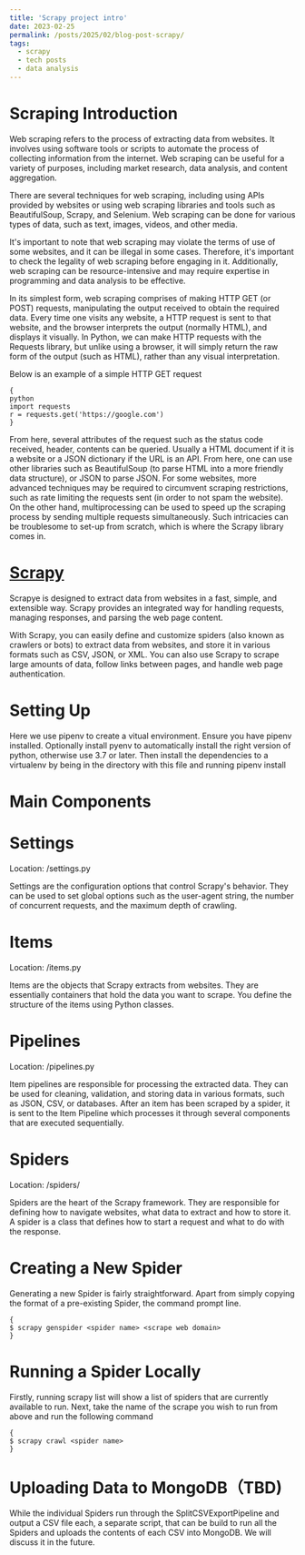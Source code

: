 ```yaml
---
title: 'Scrapy project intro'
date: 2023-02-25
permalink: /posts/2025/02/blog-post-scrapy/
tags:
  - scrapy
  - tech posts
  - data analysis
---
```


Scraping Introduction
====

Web scraping refers to the process of extracting data from websites. It involves using software tools or scripts to automate the process of collecting information from the internet. Web scraping can be useful for a variety of purposes, including market research, data analysis, and content aggregation.

There are several techniques for web scraping, including using APIs provided by websites or using web scraping libraries and tools such as BeautifulSoup, Scrapy, and Selenium. Web scraping can be done for various types of data, such as text, images, videos, and other media.

It's important to note that web scraping may violate the terms of use of some websites, and it can be illegal in some cases. Therefore, it's important to check the legality of web scraping before engaging in it. Additionally, web scraping can be resource-intensive and may require expertise in programming and data analysis to be effective.

In its simplest form, web scraping comprises of making HTTP GET (or POST) requests, manipulating the output received to obtain the required data. Every time one visits any website, a HTTP request is sent to that website, and the browser interprets the output (normally HTML), and displays it visually. In Python, we can make HTTP requests with the Requests library, but unlike using a browser, it will simply return the raw form of the output (such as HTML), rather than any visual interpretation.

Below is an example of a simple HTTP GET request

~~~
{
python
import requests
r = requests.get('https://google.com')
}
~~~

From here, several attributes of the request such as the status code received, header, contents can be queried. Usually a HTML document if it is a website or a JSON dictionary if the URL is an API. From here, one can use other libraries such as BeautifulSoup (to parse HTML into a more friendly data structure), or JSON to parse JSON. For some websites, more advanced techniques may be required to circumvent scraping restrictions, such as rate limiting the requests sent (in order to not spam the website). On the other hand, multiprocessing can be used to speed up the scraping process by sending multiple requests simultaneously. Such intricacies can be troublesome to set-up from scratch, which is where the Scrapy library comes in.

[Scrapy]("https://scrapy.org/")
======

Scrapye is designed to extract data from websites in a fast, simple, and extensible way. Scrapy provides an integrated way for handling requests, managing responses, and parsing the web page content.

With Scrapy, you can easily define and customize spiders (also known as crawlers or bots) to extract data from websites, and store it in various formats such as CSV, JSON, or XML. You can also use Scrapy to scrape large amounts of data, follow links between pages, and handle web page authentication.


Setting Up
======
Here we use pipenv to create a vitual environment. Ensure you have pipenv installed. Optionally install pyenv to automatically install the right version of python, otherwise use 3.7 or later. Then install the dependencies to a virtualenv by being in the directory with this file and running pipenv install


Main Components
======

Settings 
=======
Location: /settings.py

Settings are the configuration options that control Scrapy's behavior. They can be used to set global options such as the user-agent string, the number of concurrent requests, and the maximum depth of crawling.

Items
=======
Location: /items.py

Items are the objects that Scrapy extracts from websites. They are essentially containers that hold the data you want to scrape. You define the structure of the items using Python classes.

Pipelines
=======
Location: /pipelines.py

Item pipelines are responsible for processing the extracted data. They can be used for cleaning, validation, and storing data in various formats, such as JSON, CSV, or databases. After an item has been scraped by a spider, it is sent to the Item Pipeline which processes it through several components that are executed sequentially. 

Spiders
=======
Location: /spiders/

Spiders are the heart of the Scrapy framework. They are responsible for defining how to navigate websites, what data to extract and how to store it. A spider is a class that defines how to start a request and what to do with the response.

Creating a New Spider
=======
Generating a new Spider is fairly straightforward. Apart from simply copying the format of a pre-existing Spider, the command prompt line.

~~~
{
$ scrapy genspider <spider name> <scrape web domain>
}
~~~

Running a Spider Locally
=======
Firstly, running scrapy list will show a list of spiders that are currently available to run. Next, take the name of the scrape you wish to run from above and run the following command 
  
~~~
{
$ scrapy crawl <spider name> 
}
~~~


Uploading Data to MongoDB（TBD)
======= 
While the individual Spiders run through the SplitCSVExportPipeline and output a CSV file each, a separate script, that can be build to run all the Spiders and uploads the contents of each CSV into MongoDB. We will discuss it in the future.

  
  
